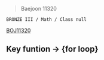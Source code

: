 >Baejoon 11320

```BRONZE III / Math / Class null```

[BOJ11320](https://www.acmicpc.net/problem/11320)<br>
<h2> Key funtion -> {for loop}<br>

